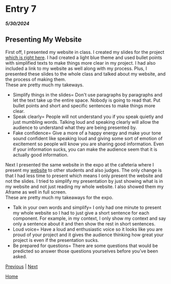 # Entry 7
##### 5/30/2024

## Presenting My Website
First off, I presented my website in class. I created my slides for the project [which is right here](https://docs.google.com/presentation/d/1cfgeX5PuMDlMStDAAmx4N3Nbm3sYAA457B3NO6VqR1o/edit#slide=id.p). I had created a light blue theme and used bullet points with simplified texts to make things more clear in my project. I had also included a link to my website as well along with my process. Plus, I presented these slides to the whole class and talked about my website, and the process of making them.  
These are pretty much my takeways.
* Simplify things in the slides= Don't use paragraphs by paragraphs and let the text take up the entire space. Nobody is going to read that. Put bullet points and short and specific sentences to make things more clear.
* Speak clearly= People will not understand you if you speak quietly and just mumbling words. Talking loud and speaking clearly will allow the audience to understand what they are being presented by.
* Fake confidence= Give a more of a happy energy and make your tone sound confident like speaking loud and giving some sort of emotion of excitement so people will know you are sharing good information. Even if your information sucks, you can make the audience seem that it is actually good information.

Next I presented the same website in the expo at the cafeteria where I present my [website](https://xinyangl5722.github.io/sep10-freedom-project) to other students and also judges. The only change is that I had less time to present which means I only present the website and not the slides. I tried to simplify my presentation by just showing what is in my website and not just reading my whole website. I also showed them my Aframe as well in full screen.  
These are pretty much my takeaways for the expo.
* Talk in your own words and simplify= I only had one minute to present my whole website so I had to just give a short sentence for each component. For example, in my context, I only show my context and say only a sentence about it and then show the rest in short sentences.
* Loud voice= Have a loud and enthusiastic voice so it looks like you are proud of your project and it gives the audience thinking how great your project is even if the presentation sucks.
* Be prepared for questions= There are some questions that would be predicted so answer those questions yourselves before you’ve been asked. 

[Previous](entry06.md) | [Next](entry08.md)

[Home](../README.md)
